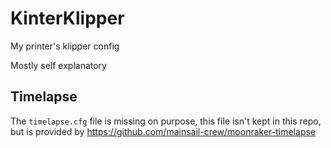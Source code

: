 # KinterKlipper
My printer's klipper config

Mostly self explanatory


## Timelapse

The `timelapse.cfg` file is missing on purpose, this file isn't kept in this repo, but is provided by https://github.com/mainsail-crew/moonraker-timelapse
